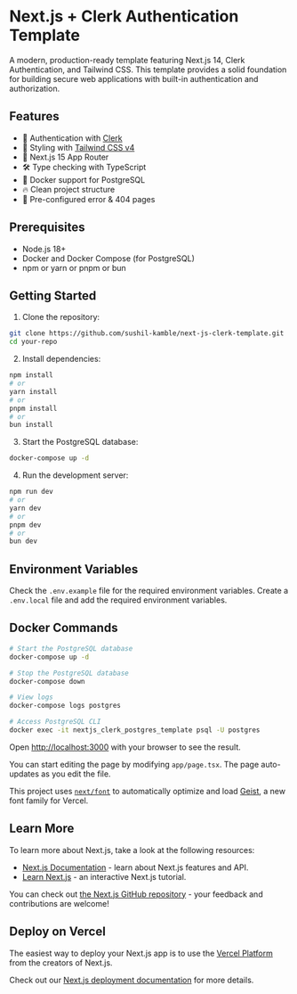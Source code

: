 # Next.js + Clerk Authentication Template

A modern, production-ready template featuring Next.js 14, Clerk Authentication, and Tailwind CSS. This template provides a solid foundation for building secure web applications with built-in authentication and authorization.

## Features

- 🔐 Authentication with [Clerk](https://clerk.com)
- 🎨 Styling with [Tailwind CSS v4](https://tailwindcss.com)
- 🚀 Next.js 15 App Router
- 🛠 Type checking with TypeScript
- 🐳 Docker support for PostgreSQL
- 🔥 Clean project structure
- 🎯 Pre-configured error & 404 pages

## Prerequisites

- Node.js 18+ 
- Docker and Docker Compose (for PostgreSQL)
- npm or yarn or pnpm or bun

## Getting Started

1. Clone the repository:

```bash
git clone https://github.com/sushil-kamble/next-js-clerk-template.git
cd your-repo
```

2. Install dependencies:

```bash
npm install
# or
yarn install
# or
pnpm install
# or
bun install
```

3. Start the PostgreSQL database:

```bash
docker-compose up -d
```

4. Run the development server:

```bash
npm run dev
# or
yarn dev
# or
pnpm dev
# or
bun dev
```

## Environment Variables
Check the `.env.example` file for the required environment variables. Create a `.env.local` file and add the required environment variables.

## Docker Commands
```bash
# Start the PostgreSQL database
docker-compose up -d

# Stop the PostgreSQL database
docker-compose down

# View logs
docker-compose logs postgres

# Access PostgreSQL CLI
docker exec -it nextjs_clerk_postgres_template psql -U postgres
```

Open [http://localhost:3000](http://localhost:3000) with your browser to see the result.

You can start editing the page by modifying `app/page.tsx`. The page auto-updates as you edit the file.

This project uses [`next/font`](https://nextjs.org/docs/app/building-your-application/optimizing/fonts) to automatically optimize and load [Geist](https://vercel.com/font), a new font family for Vercel.

## Learn More

To learn more about Next.js, take a look at the following resources:

- [Next.js Documentation](https://nextjs.org/docs) - learn about Next.js features and API.
- [Learn Next.js](https://nextjs.org/learn) - an interactive Next.js tutorial.

You can check out [the Next.js GitHub repository](https://github.com/vercel/next.js) - your feedback and contributions are welcome!

## Deploy on Vercel

The easiest way to deploy your Next.js app is to use the [Vercel Platform](https://vercel.com/new?utm_medium=default-template&filter=next.js&utm_source=create-next-app&utm_campaign=create-next-app-readme) from the creators of Next.js.

Check out our [Next.js deployment documentation](https://nextjs.org/docs/app/building-your-application/deploying) for more details.
